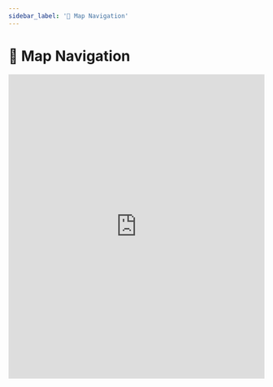 ```yaml
---
sidebar_label: '🧭 Map Navigation'
---
```


# 🧭 Map Navigation

<iframe width="100%" height="600px" src="https://www.youtube.com/embed/r9AbXkW9xJ0" title="YouTube video player" frameborder="0" allow="accelerometer; autoplay; clipboard-write; encrypted-media; gyroscope; picture-in-picture" allowfullscreen></iframe>